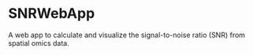 # SNRWebApp
A web app to calculate and visualize the signal-to-noise ratio (SNR) from spatial omics data.
